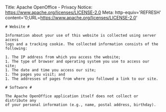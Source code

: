 Title:     Apache OpenOffice - Privacy
Notice:    https://www.apache.org/licenses/LICENSE-2.0
Meta:      http-equiv='REFRESH' content='0;URL=https://www.apache.org/licenses/LICENSE-2.0'
~~~~~~
# Website #

Information about your use of this website is collected using server access
logs and a tracking cookie. The collected information consists of the
following:

1. The IP address from which you access the website;
1. The type of browser and operating system you use to access our site;
1. The date and time you access our site;
1. The pages you visit; and
1. The addresses of pages from where you followed a link to our site.

# Software #

The Apache OpenOffice application itself does not collect or distribute any
of your personal information (e.g., name, postal address, birthday).

